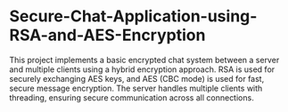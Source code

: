 # Secure-Chat-Application-using-RSA-and-AES-Encryption
This project implements a basic encrypted chat system between a server and multiple clients using a hybrid encryption approach. RSA is used for securely exchanging AES keys, and AES (CBC mode) is used for fast, secure message encryption. The server handles multiple clients with threading, ensuring secure communication across all connections.
